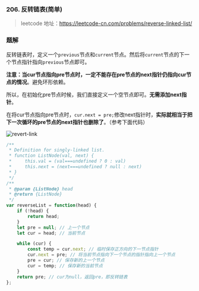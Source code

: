 ### 206. 反转链表(简单)
>leetcode 地址：https://leetcode-cn.com/problems/reverse-linked-list/

### 题解
反转链表时，定义一个`previous`节点和`current`节点。然后将`current`节点的下一个节点指针指向`previous`节点即可。

**注意：当cur节点指向pre节点时，一定不能存在pre节点的next指针仍指向cur节点的情况**。避免环形依赖。

所以，在初始化pre节点时候，我们直接定义一个空节点即可。**无需添加next指针**。

在将cur节点指向pre节点时，`cur.next = pre;`修改next指针时，**实际就相当于把下一次循环的pre节点的next指针也删除了**。（参考下面代码）

![revert-link](https://raw.githubusercontent.com/kerwin-ly/Blog/master/assets/imgs/algorithm/revert-link.gif)


```js
/**
 * Definition for singly-linked list.
 * function ListNode(val, next) {
 *     this.val = (val===undefined ? 0 : val)
 *     this.next = (next===undefined ? null : next)
 * }
 */
/**
 * @param {ListNode} head
 * @return {ListNode}
 */
var reverseList = function(head) {
    if (!head) {
        return head;
    }
    let pre = null; // 上一个节点
    let cur = head; // 当前节点

    while (cur) {
        const temp = cur.next; // 临时保存正方向的下一节点指针
        cur.next = pre; // 将当前节点指向下一个节点的指针指向上一个节点
        pre = cur; // 保存新的上一个节点
        cur = temp; // 保存新的当前节点
    }
    return pre; // cur为null，返回pre，即反转链表
};
```
